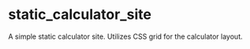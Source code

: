 # static_calculator_site

A simple static calculator site. Utilizes CSS grid for the calculator layout.

